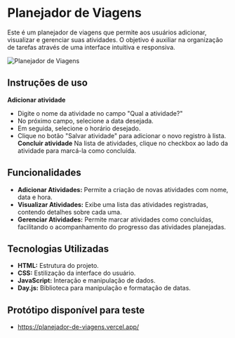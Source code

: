 # Planejador de Viagens
Este é um planejador de viagens que permite aos usuários adicionar, visualizar e gerenciar suas atividades. O objetivo é auxiliar na organização de tarefas através de uma interface intuitiva e responsiva.

![Planejador de Viagens](https://github.com/user-attachments/assets/7f160767-6851-4a66-afb7-cda9352fe775)

## Instruções de uso
**Adicionar atividade**
- Digite o nome da atividade no campo "Qual a atividade?"
- No próximo campo, selecione a data desejada.
- Em seguida, selecione o horário desejado.
- Clique no botão "Salvar atividade" para adicionar o novo registro à lista.  
**Concluir atividade**
Na lista de atividades, clique no checkbox ao lado da atividade para marcá-la como concluída.

## Funcionalidades
- **Adicionar Atividades:** Permite a criação de novas atividades com nome, data e hora.
- **Visualizar Atividades:** Exibe uma lista das atividades registradas, contendo detalhes sobre cada uma.
- **Gerenciar Atividades:** Permite marcar atividades como concluídas, facilitando o acompanhamento do progresso das atividades planejadas.

## Tecnologias Utilizadas
- **HTML:** Estrutura do projeto.
- **CSS:** Estilização da interface do usuário.
- **JavaScript:** Interação e manipulação de dados.
- **Day.js:** Biblioteca para manipulação e formatação de datas.

## Protótipo disponível para teste
- https://planejador-de-viagens.vercel.app/

